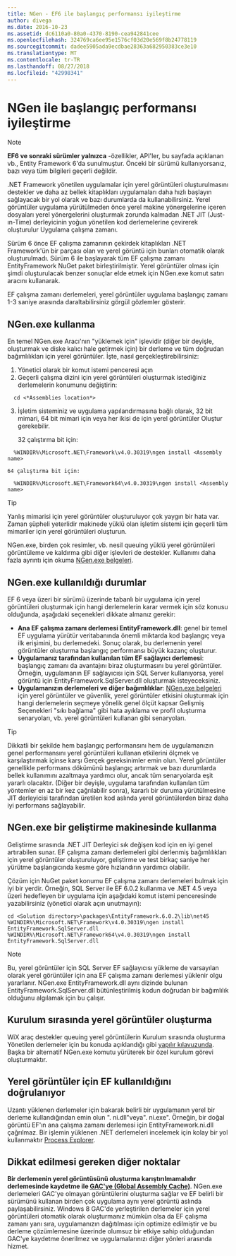 ```yaml
---
title: NGen - EF6 ile başlangıç performansı iyileştirme
author: divega
ms.date: 2016-10-23
ms.assetid: dc6110a0-80a0-4370-8190-cea942841cee
ms.openlocfilehash: 324769ca6ee95e1576cf03d20e569f8b24778119
ms.sourcegitcommit: dadee5905ada9ecdbae28363a682950383ce3e10
ms.translationtype: MT
ms.contentlocale: tr-TR
ms.lasthandoff: 08/27/2018
ms.locfileid: "42998341"
---
```

# <a name="improving-startup-performance-with-ngen"></a>NGen ile başlangıç performansı iyileştirme
> [!NOTE]
> **EF6 ve sonraki sürümler yalnızca** -özellikler, API'ler, bu sayfada açıklanan vb., Entity Framework 6'da sunulmuştur. Önceki bir sürümü kullanıyorsanız, bazı veya tüm bilgileri geçerli değildir.  

.NET Framework yönetilen uygulamalar için yerel görüntüleri oluşturulmasını destekler ve daha az bellek kitaplıkları uygulamaları daha hızlı başlayın sağlayacak bir yol olarak ve bazı durumlarda da kullanabilirsiniz. Yerel görüntüler uygulama yürütülmeden önce yerel makine yönergelerine içeren dosyaları yerel yönergelerini oluşturmak zorunda kalmadan .NET JIT (Just-ın-Time) derleyicinin yoğun yönetilen kod derlemelerine çevirerek oluşturulur Uygulama çalışma zamanı.  

Sürüm 6 önce EF çalışma zamanının çekirdek kitaplıkları .NET Framework'ün bir parçası olan ve yerel görüntü için bunları otomatik olarak oluşturulmadı. Sürüm 6 ile başlayarak tüm EF çalışma zamanı EntityFramework NuGet paket birleştirilmiştir. Yerel görüntüler olması için şimdi oluşturulacak benzer sonuçlar elde etmek için NGen.exe komut satırı aracını kullanarak.  

EF çalışma zamanı derlemeleri, yerel görüntüler uygulama başlangıç zamanı 1-3 saniye arasında daraltabilirsiniz görgül gözlemler gösterir.  

## <a name="how-to-use-ngenexe"></a>NGen.exe kullanma  

En temel NGen.exe Aracı'nın "yüklemek için" işlevidir (diğer bir deyişle, oluşturmak ve diske kalıcı hale getirmek için) bir derleme ve tüm doğrudan bağımlılıkları için yerel görüntüler. İşte, nasıl gerçekleştirebilirsiniz:  

1. Yönetici olarak bir komut istemi penceresi açın  
2. Geçerli çalışma dizini için yerel görüntüleri oluşturmak istediğiniz derlemelerin konumunu değiştirin:  

  ``` console
    cd <*Assemblies location*>  
  ```
3. İşletim sisteminiz ve uygulama yapılandırmasına bağlı olarak, 32 bit mimari, 64 bit mimari için veya her ikisi de için yerel görüntüler Oluştur gerekebilir.  

    32 çalıştırma bit için:  
  ``` console
    %WINDIR%\Microsoft.NET\Framework\v4.0.30319\ngen install <Assembly name>  
  ```
    64 çalıştırma bit için:
  ``` console
    %WINDIR%\Microsoft.NET\Framework64\v4.0.30319\ngen install <Assembly name>  
  ```

> [!TIP]
> Yanlış mimarisi için yerel görüntüler oluşturuluyor çok yaygın bir hata var. Zaman şüpheli yeterlidir makinede yüklü olan işletim sistemi için geçerli tüm mimariler için yerel görüntüleri oluşturun.  

NGen.exe, birden çok resimler, vb. nesil queuing yüklü yerel görüntüleri görüntüleme ve kaldırma gibi diğer işlevleri de destekler. Kullanımı daha fazla ayrıntı için okuma [NGen.exe belgeleri](https://msdn.microsoft.com/library/6t9t5wcf.aspx).  

## <a name="when-to-use-ngenexe"></a>NGen.exe kullanıldığı durumlar  

EF 6 veya üzeri bir sürümü üzerinde tabanlı bir uygulama için yerel görüntüleri oluşturmak için hangi derlemelerin karar vermek için söz konusu olduğunda, aşağıdaki seçenekleri dikkate almanız gerekir:  

- **Ana EF çalışma zamanı derlemesi EntityFramework.dll**: genel bir temel EF uygulama yürütür veritabanında önemli miktarda kod başlangıç veya ilk erişimini, bu derlemedeki. Sonuç olarak, bu derlemenin yerel görüntüler oluşturma başlangıç performansı büyük kazanç oluşturur.  
- **Uygulamanız tarafından kullanılan tüm EF sağlayıcı derlemesi**: başlangıç zamanı da avantajını biraz oluşturmasını bu yerel görüntüler. Örneğin, uygulamanın EF sağlayıcısı için SQL Server kullanıyorsa, yerel görüntü için EntityFramework.SqlServer.dll oluşturmak isteyeceksiniz.  
- **Uygulamanızın derlemeleri ve diğer bağımlılıklar**: [NGen.exe belgeleri](https://msdn.microsoft.com/library/6t9t5wcf.aspx) için yerel görüntüler ve güvenlik, yerel görüntüler etkisini oluşturmak için hangi derlemelerin seçmeye yönelik genel ölçüt kapsar Gelişmiş Seçenekleri "sıkı bağlama" gibi hata ayıklama ve profil oluşturma senaryoları, vb. yerel görüntüleri kullanan gibi senaryoları.  

> [!TIP]
> Dikkatli bir şekilde hem başlangıç performansını hem de uygulamanızın genel performansını yerel görüntüleri kullanan etkilerini ölçmek ve karşılaştırmak içinse karşı Gerçek gereksinimler emin olun. Yerel görüntüler genellikle performans dökümünü başlangıç artırmak ve bazı durumlarda bellek kullanımını azaltmaya yardımcı olur, ancak tüm senaryolarda eşit yararlı olacaktır. (Diğer bir deyişle, uygulama tarafından kullanılan tüm yöntemler en az bir kez çağrılabilir sonra), kararlı bir duruma yürütülmesine JIT derleyicisi tarafından üretilen kod aslında yerel görüntülerden biraz daha iyi performans sağlayabilir.  

## <a name="using-ngenexe-in-a-development-machine"></a>NGen.exe bir geliştirme makinesinde kullanma  

Geliştirme sırasında .NET JIT Derleyici sık değişen kod için en iyi genel artırabilen sunar. EF çalışma zamanı derlemeleri gibi derlenmiş bağımlılıkları için yerel görüntüler oluşturuluyor, geliştirme ve test birkaç saniye her yürütme başlangıcında kesme göre hızlandırın yardımcı olabilir.  

Çözüm için NuGet paket konumu EF çalışma zamanı derlemeleri bulmak için iyi bir yerdir. Örneğin, SQL Server ile EF 6.0.2 kullanma ve .NET 4.5 veya üzeri hedefleyen bir uygulama için aşağıdaki komut istemi penceresinde yazabilirsiniz (yönetici olarak açın unutmayın):  

``` console
cd <Solution directory>\packages\EntityFramework.6.0.2\lib\net45
%WINDIR%\Microsoft.NET\Framework\v4.0.30319\ngen install EntityFramework.SqlServer.dll
%WINDIR%\Microsoft.NET\Framework64\v4.0.30319\ngen install EntityFramework.SqlServer.dll
```  

> [!NOTE]
> Bu, yerel görüntüler için SQL Server EF sağlayıcısı yükleme de varsayılan olarak yerel görüntüler için ana EF çalışma zamanı derlemesi yüklenir olgu yararlanır. NGen.exe EntityFramework.dll aynı dizinde bulunan EntityFramework.SqlServer.dll bütünleştirilmiş kodun doğrudan bir bağımlılık olduğunu algılamak için bu çalışır.  

## <a name="creating-native-images-during-setup"></a>Kurulum sırasında yerel görüntüler oluşturma  

WiX araç destekler queuing yerel görüntülerin Kurulum sırasında oluşturma Yönetilen derlemeler için bu konuda açıklandığı gibi [yapılır kılavuzunda](http://wixtoolset.org/documentation/manual/v3/howtos/files_and_registry/ngen_managed_assemblies.html). Başka bir alternatif NGen.exe komutu yürüterek bir özel kurulum görevi oluşturmaktır.  

## <a name="verifying-that-native-images-are-being-used-for-ef"></a>Yerel görüntüler için EF kullanıldığını doğrulanıyor  

Uzantı yüklenen derlemeler için bakarak belirli bir uygulamanın yerel bir derleme kullandığından emin olun ". ni.dll"veya". ni.exe". Örneğin, bir doğal görüntü EF'ın ana çalışma zamanı derlemesi için EntityFramework.ni.dll çağrılmaz. Bir işlemin yüklenen .NET derlemeleri incelemek için kolay bir yol kullanmaktır [Process Explorer](https://technet.microsoft.com/sysinternals/bb896653).  

## <a name="other-things-to-be-aware-of"></a>Dikkat edilmesi gereken diğer noktalar  

**Bir derlemenin yerel görüntüsünü oluşturma karıştırılmamalıdır derlemesinde kaydetme ile [GAC'ye (Global Assembly Cache)](https://msdn.microsoft.com/library/yf1d93sz.aspx)**. NGen.exe derlemeleri GAC'ye olmayan görüntülerini oluşturma sağlar ve EF belirli bir sürümünü kullanan birden çok uygulama aynı yerel görüntü aslında paylaşabilirsiniz. Windows 8 GAC'de yerleştirilen derlemeler için yerel görüntüleri otomatik olarak oluşturmanız mümkün olsa da EF çalışma zamanı yanı sıra, uygulamanızın dağıtılması için optimize edilmiştir ve bu derleme çözümlemesine üzerinde olumsuz bir etkiye sahip olduğundan GAC'ye kaydetme önerilmez ve uygulamalarınızı diğer yönleri arasında hizmet.  
